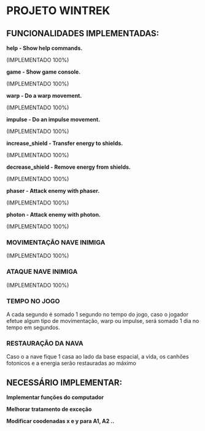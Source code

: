 # PROJETO WINTREK

## FUNCIONALIDADES IMPLEMENTADAS:

**help            - Show help commands.**

(IMPLEMENTADO 100%)

**game            - Show game console.**

(IMPLEMENTADO 100%)

**warp            - Do a warp movement.**

(IMPLEMENTADO 100%)

**impulse         - Do an impulse movement.**

(IMPLEMENTADO 100%)

**increase_shield - Transfer energy to shields.**

(IMPLEMENTADO 100%)

**decrease_shield - Remove energy from shields.**

(IMPLEMENTADO 100%)

**phaser          - Attack enemy with phaser.**

(IMPLEMENTADO 100%)

**photon          - Attack enemy with photon.**

(IMPLEMENTADO 100%)

### MOVIMENTAÇÃO NAVE INIMIGA

(IMPLEMENTADO 100%)

### ATAQUE NAVE INIMIGA

(IMPLEMENTADO 100%)

### TEMPO NO JOGO

A cada segundo é somado 1 segundo no tempo do jogo, caso o jogador efetue algum tipo de movimentação, warp ou impulse, será somado 1 dia no tempo em segundos.

### RESTAURAÇÃO DA NAVA

Caso o a nave fique 1 casa ao lado da base espacial, a vida, os canhões fotonicos e a energia serão restauradas ao máximo

## NECESSÁRIO IMPLEMENTAR:

**Implementar funções do computador**

**Melhorar tratamento de exceção**

**Modificar coodenadas x e y para A1, A2 ..**

